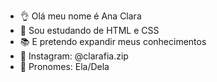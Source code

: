 - 👌 Olá meu nome é Ana Clara
- 👀 Sou estudando de HTML e CSS
- 📚 E pretendo expandir meus conhecimentos
- 🤍 Instagram: @clarafia.zip
- 🎹 Pronomes: Ela/Dela
